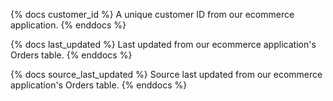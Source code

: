 {% docs customer_id %}
A unique customer ID from our ecommerce application.
{% enddocs %}

{% docs last_updated %}
Last updated from our ecommerce application's Orders table.
{% enddocs %}

{% docs source_last_updated %}
Source last updated from our ecommerce application's Orders table.
{% enddocs %}
